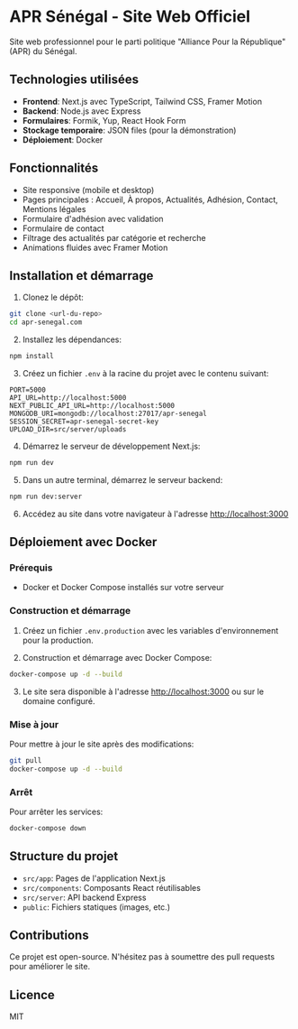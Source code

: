 # APR Sénégal - Site Web Officiel

Site web professionnel pour le parti politique "Alliance Pour la République" (APR) du Sénégal.

## Technologies utilisées

- **Frontend**: Next.js avec TypeScript, Tailwind CSS, Framer Motion
- **Backend**: Node.js avec Express
- **Formulaires**: Formik, Yup, React Hook Form
- **Stockage temporaire**: JSON files (pour la démonstration)
- **Déploiement**: Docker

## Fonctionnalités

- Site responsive (mobile et desktop)
- Pages principales : Accueil, À propos, Actualités, Adhésion, Contact, Mentions légales
- Formulaire d'adhésion avec validation
- Formulaire de contact
- Filtrage des actualités par catégorie et recherche
- Animations fluides avec Framer Motion

## Installation et démarrage

1. Clonez le dépôt:
```bash
git clone <url-du-repo>
cd apr-senegal.com
```

2. Installez les dépendances:
```bash
npm install
```

3. Créez un fichier `.env` à la racine du projet avec le contenu suivant:
```
PORT=5000
API_URL=http://localhost:5000
NEXT_PUBLIC_API_URL=http://localhost:5000
MONGODB_URI=mongodb://localhost:27017/apr-senegal
SESSION_SECRET=apr-senegal-secret-key
UPLOAD_DIR=src/server/uploads
```

4. Démarrez le serveur de développement Next.js:
```bash
npm run dev
```

5. Dans un autre terminal, démarrez le serveur backend:
```bash
npm run dev:server
```

6. Accédez au site dans votre navigateur à l'adresse [http://localhost:3000](http://localhost:3000)

## Déploiement avec Docker

### Prérequis
- Docker et Docker Compose installés sur votre serveur

### Construction et démarrage
1. Créez un fichier `.env.production` avec les variables d'environnement pour la production.

2. Construction et démarrage avec Docker Compose:
```bash
docker-compose up -d --build
```

3. Le site sera disponible à l'adresse [http://localhost:3000](http://localhost:3000) ou sur le domaine configuré.

### Mise à jour
Pour mettre à jour le site après des modifications:
```bash
git pull
docker-compose up -d --build
```

### Arrêt
Pour arrêter les services:
```bash
docker-compose down
```

## Structure du projet

- `src/app`: Pages de l'application Next.js
- `src/components`: Composants React réutilisables
- `src/server`: API backend Express
- `public`: Fichiers statiques (images, etc.)

## Contributions

Ce projet est open-source. N'hésitez pas à soumettre des pull requests pour améliorer le site.

## Licence

MIT

